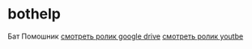 # bothelp
Бат Помошник
[смотреть ролик google drive](https://drive.google.com/file/d/1qCZpyTAl8yCPSOiU1W1Urq8sH7UOD64R/view?usp=sharing)
[смотреть ролик youtbe](https://www.youtube.com/watch?v=weMVnUMAASw)
